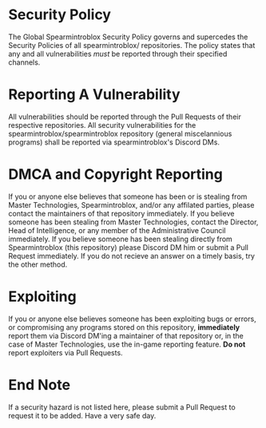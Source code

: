 # Security Policy

The Global Spearmintroblox Security Policy governs and supercedes
the Security Policies of all spearmintroblox/ repositories. The
policy states that any and all vulnerabilities *must* be reported
through their specified channels.

# Reporting A Vulnerability

All vulnerabilities should be reported through
the Pull Requests of their respective repositories. All security
vulnerabilities for the spearmintroblox/spearmintroblox repository (general
miscelannious programs) shall be reported via spearmintroblox's Discord DMs.

# DMCA and Copyright Reporting

If you or anyone else believes that someone has been or is stealing from 
Master Technologies, Spearmintroblox, and/or any affilated parties, please contact
the maintainers of that repository immediately. If you believe someone has been stealing
from Master Technologies, contact the Director, Head of Intelligence, or any member of the Administrative Council
immediately. If you believe someone has been stealing directly from Spearmintroblox (this repository) please
Discord DM him or submit a Pull Request immediately. If you do not recieve an answer on a timely basis, try the other method.

# Exploiting

If you or anyone else believes someone has been exploiting bugs or errors, or compromising any programs stored on this repository,
**immediately** report them via Discord DM'ing a maintainer of that repository or, in the case of Master Technologies, use the in-game
reporting feature. **Do not** report exploiters via Pull Requests.

# End Note

If a security hazard is not listed here, please submit a Pull Request to request it to be added.
Have a very safe day.
